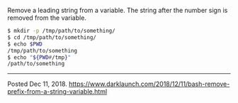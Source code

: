Remove a leading string from a variable. The string after the number sign is removed from the variable.

```bash
$ mkdir -p /tmp/path/to/something/
$ cd /tmp/path/to/something/
$ echo $PWD
/tmp/path/to/something
$ echo "${PWD#/tmp}"
/path/to/something
```

---


Posted Dec 11, 2018.
https://www.darklaunch.com/2018/12/11/bash-remove-prefix-from-a-string-variable.html
